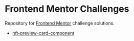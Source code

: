 # Frontend Mentor Challenges

Repository for [Frontend Mentor](http://www.frontendmentor.com) challenge solutions.
- [nft-preview-card-component](https://adamwozhere.github.io/frontend-mentor-challenges/nft-preview-card-component/)
